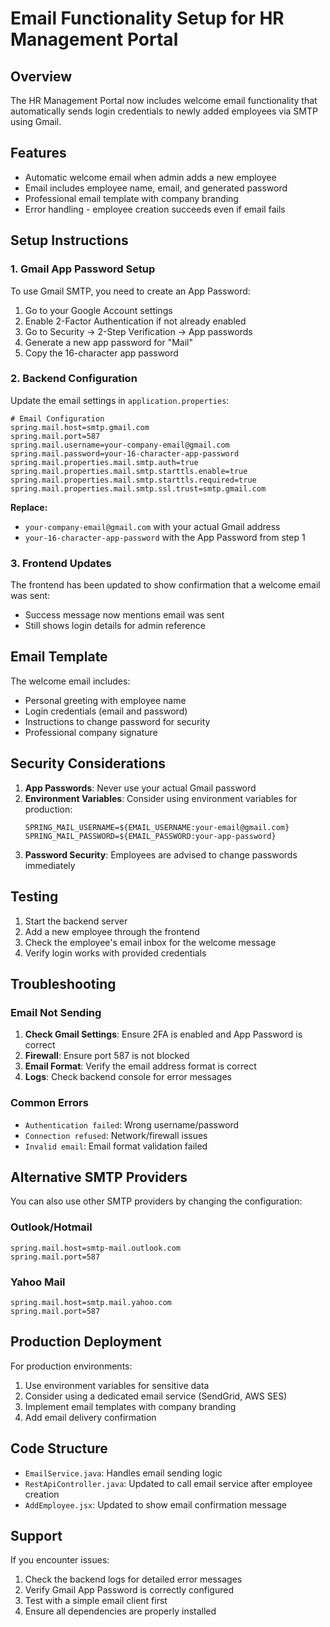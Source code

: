 # Email Functionality Setup for HR Management Portal

## Overview
The HR Management Portal now includes welcome email functionality that automatically sends login credentials to newly added employees via SMTP using Gmail.

## Features
- Automatic welcome email when admin adds a new employee
- Email includes employee name, email, and generated password
- Professional email template with company branding
- Error handling - employee creation succeeds even if email fails

## Setup Instructions

### 1. Gmail App Password Setup
To use Gmail SMTP, you need to create an App Password:

1. Go to your Google Account settings
2. Enable 2-Factor Authentication if not already enabled
3. Go to Security → 2-Step Verification → App passwords
4. Generate a new app password for "Mail"
5. Copy the 16-character app password

### 2. Backend Configuration
Update the email settings in `application.properties`:

```properties
# Email Configuration
spring.mail.host=smtp.gmail.com
spring.mail.port=587
spring.mail.username=your-company-email@gmail.com
spring.mail.password=your-16-character-app-password
spring.mail.properties.mail.smtp.auth=true
spring.mail.properties.mail.smtp.starttls.enable=true
spring.mail.properties.mail.smtp.starttls.required=true
spring.mail.properties.mail.smtp.ssl.trust=smtp.gmail.com
```

**Replace:**
- `your-company-email@gmail.com` with your actual Gmail address
- `your-16-character-app-password` with the App Password from step 1

### 3. Frontend Updates
The frontend has been updated to show confirmation that a welcome email was sent:
- Success message now mentions email was sent
- Still shows login details for admin reference

## Email Template
The welcome email includes:
- Personal greeting with employee name
- Login credentials (email and password)
- Instructions to change password for security
- Professional company signature

## Security Considerations
1. **App Passwords**: Never use your actual Gmail password
2. **Environment Variables**: Consider using environment variables for production:
   ```
   SPRING_MAIL_USERNAME=${EMAIL_USERNAME:your-email@gmail.com}
   SPRING_MAIL_PASSWORD=${EMAIL_PASSWORD:your-app-password}
   ```
3. **Password Security**: Employees are advised to change passwords immediately

## Testing
1. Start the backend server
2. Add a new employee through the frontend
3. Check the employee's email inbox for the welcome message
4. Verify login works with provided credentials

## Troubleshooting

### Email Not Sending
1. **Check Gmail Settings**: Ensure 2FA is enabled and App Password is correct
2. **Firewall**: Ensure port 587 is not blocked
3. **Email Format**: Verify the email address format is correct
4. **Logs**: Check backend console for error messages

### Common Errors
- `Authentication failed`: Wrong username/password
- `Connection refused`: Network/firewall issues
- `Invalid email`: Email format validation failed

## Alternative SMTP Providers
You can also use other SMTP providers by changing the configuration:

### Outlook/Hotmail
```properties
spring.mail.host=smtp-mail.outlook.com
spring.mail.port=587
```

### Yahoo Mail
```properties
spring.mail.host=smtp.mail.yahoo.com
spring.mail.port=587
```

## Production Deployment
For production environments:
1. Use environment variables for sensitive data
2. Consider using a dedicated email service (SendGrid, AWS SES)
3. Implement email templates with company branding
4. Add email delivery confirmation

## Code Structure
- `EmailService.java`: Handles email sending logic
- `RestApiController.java`: Updated to call email service after employee creation
- `AddEmployee.jsx`: Updated to show email confirmation message

## Support
If you encounter issues:
1. Check the backend logs for detailed error messages
2. Verify Gmail App Password is correctly configured
3. Test with a simple email client first
4. Ensure all dependencies are properly installed
